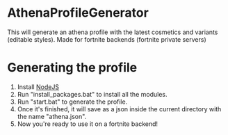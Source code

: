 # AthenaProfileGenerator
This will generate an athena profile with the latest cosmetics and variants (editable styles).
Made for fortnite backends (fortnite private servers)

# Generating the profile
1) Install [NodeJS](https://nodejs.org/en/)
2) Run "install_packages.bat" to install all the modules.
3) Run "start.bat" to generate the profile.
4) Once it's finished, it will save as a json inside the current directory with the name "athena.json".
5) Now you're ready to use it on a fortnite backend!
